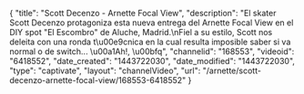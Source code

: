 {
    "title": "Scott Decenzo - Arnette Focal View",
    "description": "El skater Scott Decenzo protagoniza esta nueva entrega del Arnette Focal View en el DIY spot \"El Escombro\" de Aluche, Madrid.\nFiel a su estilo, Scott nos deleita con una ronda t\u00e9cnica en la cual resulta imposible saber si va normal o de switch... \u00a1Ah!, \u00bfq",
    "channelid": "168553",
    "videoid": "6418552",
    "date_created": "1443722030",
    "date_modified": "1443722030",
    "type": "captivate",
    "layout": "channelVideo",
    "url": "\/arnette\/scott-decenzo-arnette-focal-view\/168553-6418552"
}